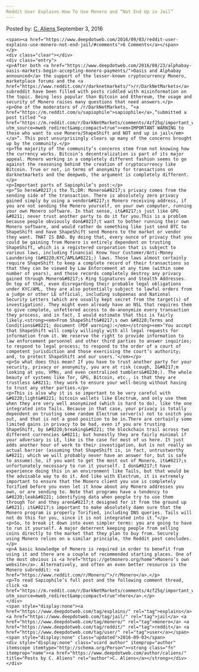 ```yaml
---
Reddit User Explains How To Use Monero and “Not End Up in Jail”
---
```

<article class="post-listing post-15317 post type-post status-publish format-standard has-post-thumbnail hentry category-deepdot-news tag-explains tag-monero tag-reddit tag-user">
    <div class="post-inner">
        <span>Posted by: <a href="https://www.deepdotweb.com/author/caliens/" title="">C. Aliens </a></span>
    <span>September 3, 2016</span>
    
    <span><a href="https://www.deepdotweb.com/2016/09/03/reddit-user-explains-use-monero-not-end-jail/#comments">6 Comments</a></span>
    </p>
    <div class="clear"></div>
    <div class="entry">
    <p>After both <a href="https://www.deepdotweb.com/2016/08/23/alphabay-oasis-markets-begin-accepting-monero-payments/">Oasis and Alphabay announced</a> the support of the lesser-known cryptocurrency Monero, marketplace forums and the <a href="https://www.reddit.com/r/darknetmarkets/">/r/DarkNetMarkets</a> subreddit have been filled with posts riddled with misinformation on the topic. Being less popular than Bitcoin and Ethereum, the usage and security of Monero raises many questions that need answers.</p>
    <p>One of the moderators of /r/DarkNetMarkets, “<a href="https://m.reddit.com/u/sapiophile">sapiophile</a>,”submitted a post titled “<a href="https://m.reddit.com/r/DarkNetMarkets/comments/4zf25q/important_warning_to_those_who_want_to_use/?utm_source=mweb_redirect&amp;compact=true"><em>IMPORTANT WARNING to those who want to use Monero/ShapeShift and NOT end up in jail</em></a>”. This post unsurprisingly clears up many of the concerns brought up by the community.</p>
    <p>The majority of the community’s concerns stem from not knowing how the currency works. Bitcoin’s decentralization is part of its major appeal. Monero working in a completely different fashion seems to go against the reasoning behind the creation of cryptocurrency like Bitcoin. True or not, in terms of anonymity for transactions on darknetmarkets and the deepweb, the argument is completely different.</p>
    <p>Important parts of Sapiophile’s post:</p>
    <p>“So here&#8217;s the TL;DR: Monero&#8217;s privacy comes from the sending side of the transaction. There is absolutely zero privacy gained simply by using a vendor&#8217;s Monero receiving address, if you are not sending the Monero yourself, on your own computer, running your own Monero software. In that sense, it&#8217;s just like GPG &#8211; never trust another party to do it for you.This is a problem because people obviously don&#8217;t want to bother running their own Monero software, and would rather do something like just send BTC to ShapeShift and have ShapeShift send Monero to the market or vendor they want. THAT IS BAD. By doing that, every ounce of privacy that you could be gaining from Monero is entirely dependent on trusting ShapeShift, which is a registered corporation that is subject to various laws, including financial Know Your Customer/Anti-Money Laundering (&#8220;KYC/AML&#8221;) laws. Those laws almost certainly require ShapeShift to keep a complete record of their transactions so that they can be viewed by Law Enforcement at any time (within some number of years), and those records completely destroy any privacy gained through Monero&#8217;s Ring Signatures and Stealth Addresses. On top of that, even disregarding their probable legal obligations under KYC/AML, they are also potentially subject to lawful orders from a judge or other LE official, including subpoenas and National Security Letters (which are usually kept secret from the target(s) of investigation). They might even already have an NSL that requires them to give complete, unfettered access to de-anonymize every transaction they process, and in fact, I would estimate that this is fairly likely.<strong><em>From ShapeShift&#8217;s own &#8220;Terms and Conditions&#8221; document (PDF warning):</em></strong><em>‘You accept that ShapeShift will comply willingly with all legal requests for information from it. We reserve the right to provide information to law enforcement personnel and other third parties to answer inquiries; to respond to legal process; to respond to the order of a court of competent jurisdiction and those exercising the court’s authority; and, to protect ShapeShift and our users.’</em></p>
    <p>So what does this mean? If you have to trust another party for your security, privacy or anonymity, you are at risk (cough, I&#8217;m looking at you, VPNs, and even centralized tumblers&#8230;). The whole beauty of systems like Tor, GPG, Bitcoin, etc., is that they are trustless &#8211; they work to ensure your well-being without having to trust any other parties.</p>
    <p>This is also why it is so important to be very careful with &#8220;light&#8221; bitcoin wallets like Electrum, and only use them when they are very well anonymized (which is hard to do), like the one integrated into Tails. Because in that case, your privacy is totally dependent on trusting some random Electrum server(s) not to snitch you out, and that is not a good position to be in.There are certainly some limited gains in privacy to be had, even if you are trusting ShapeShift, by &#8220;breaking&#8221; the blockchain trail across two different currencies &#8211; but honestly they are fairly minimal if your adversary is LE, like is the case for most of us here. It just adds another hour of work to their investigation, but is not really an actual barrier (assuming that ShapeShift is, in fact, untrustworthy &#8211; which we will probably never have an answer for, but is safe to assume).So, if you want to get the most out of Monero, it&#8217;s unfortunately necessary to run it yourself. I don&#8217;t have experience doing this in an environment like Tails, but that would be the advisable way to do it. And like with Electrum, it is extremely important to ensure that the Monero client you use is completely Torified before you even let it know about any Monero addresses you own, or are sending to. Note that programs have a tendency to &#8220;leak&#8221; identifying data when people try to use them through Tor and they aren&#8217;t designed for it from the ground up &#8211; it&#8217;s important to make absolutely damn sure that the Monero program is properly Torified, including DNS queries. Tails will not do this for you, since it is not integrated into it.”</p>
    <p>So, to break it down into even simpler terms: you are going to have to run it yourself. A major deterrent keeping people from selling coins directly to the market that they plan to buy from. Securely using Monero relies on a similar principle, the Reddit post concludes.</p>
    <p>A basic knowledge of Monero is required in order to benefit from using it and there are a couple of recommended starting places. One of the most obvious is <a href="https://getmonero.org/home">Monero’s own website</a>. Alternatively, and often an even better resource is the Monero subreddit: <a href="https://www.reddit.com/r/Monero/">/r/Monero</a>.</p>
    <p>To read Sapiophile’s full post and the following comment thread, click <a href="https://m.reddit.com/r/DarkNetMarkets/comments/4zf25q/important_warning_to_those_who_want_to_use/?utm_source=mweb_redirect&amp;compact=true">here</a>.</p>
    </div>
    <span style="display:none"><a href="https://www.deepdotweb.com/tag/explains/" rel="tag">explains</a> <a href="https://www.deepdotweb.com/tag/jail/" rel="tag">jail</a> <a href="https://www.deepdotweb.com/tag/monero/" rel="tag">monero</a> <a href="https://www.deepdotweb.com/tag/reddit/" rel="tag">reddit</a> <a href="https://www.deepdotweb.com/tag/user/" rel="tag">user</a></span> <span style="display:none" class="updated">2016-09-03</span>
    <div style="display:none" class="vcard author" itemprop="author" itemscope itemtype="http://schema.org/Person"><strong class="fn" itemprop="name"><a href="https://www.deepdotweb.com/author/caliens/" title="Posts by C. Aliens" rel="author">C. Aliens</a></strong></div>
    </div>
</article>

